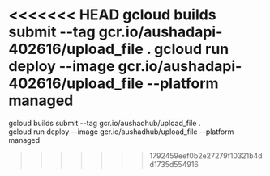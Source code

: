 <<<<<<< HEAD
gcloud builds submit --tag gcr.io/aushadapi-402616/upload_file .
gcloud run deploy --image gcr.io/aushadapi-402616/upload_file --platform managed
=======
gcloud builds submit --tag gcr.io/aushadhub/upload_file .
<br>
gcloud run deploy --image gcr.io/aushadhub/upload_file --platform managed
>>>>>>> 1792459eef0b2e27279f10321b4dd1735d554916
